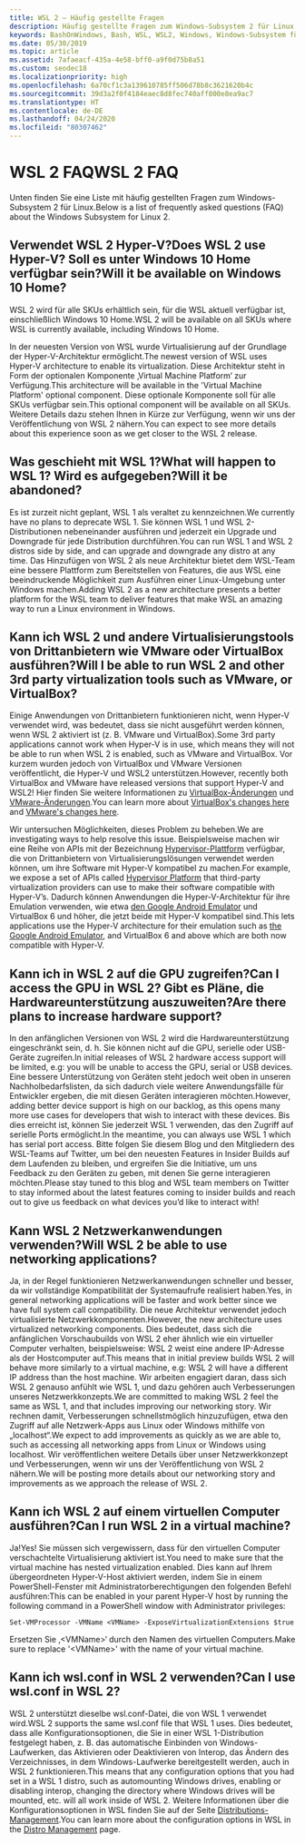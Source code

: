 ```yaml
---
title: WSL 2 – Häufig gestellte Fragen
description: Häufig gestellte Fragen zum Windows-Subsystem 2 für Linux
keywords: BashOnWindows, Bash, WSL, WSL2, Windows, Windows-Subsystem für Linux, Windows-Subsystem, Ubuntu, Debian, Suse, Windows 10, Installation, installieren
ms.date: 05/30/2019
ms.topic: article
ms.assetid: 7afaeacf-435a-4e58-bff0-a9f0d75b8a51
ms.custom: seodec18
ms.localizationpriority: high
ms.openlocfilehash: 6a70cf1c3a139610785ff506d78b8c3621620b4c
ms.sourcegitcommit: 39d3a2f0f4184eaec8d8fec740aff800e8ea9ac7
ms.translationtype: HT
ms.contentlocale: de-DE
ms.lasthandoff: 04/24/2020
ms.locfileid: "80307462"
---
```

# <a name="wsl-2-faq"></a><span data-ttu-id="5033f-104">WSL 2 FAQ</span><span class="sxs-lookup"><span data-stu-id="5033f-104">WSL 2 FAQ</span></span>

<span data-ttu-id="5033f-105">Unten finden Sie eine Liste mit häufig gestellten Fragen zum Windows-Subsystem 2 für Linux.</span><span class="sxs-lookup"><span data-stu-id="5033f-105">Below is a list of frequently asked questions (FAQ) about the Windows Subsystem for Linux 2.</span></span>

## <a name="does-wsl-2-use-hyper-v-will-it-be-available-on-windows-10-home"></a><span data-ttu-id="5033f-106">Verwendet WSL 2 Hyper-V?</span><span class="sxs-lookup"><span data-stu-id="5033f-106">Does WSL 2 use Hyper-V?</span></span> <span data-ttu-id="5033f-107">Soll es unter Windows 10 Home verfügbar sein?</span><span class="sxs-lookup"><span data-stu-id="5033f-107">Will it be available on Windows 10 Home?</span></span>

<span data-ttu-id="5033f-108">WSL 2 wird für alle SKUs erhältlich sein, für die WSL aktuell verfügbar ist, einschließlich Windows 10 Home.</span><span class="sxs-lookup"><span data-stu-id="5033f-108">WSL 2 will be available on all SKUs where WSL is currently available, including Windows 10 Home.</span></span>

<span data-ttu-id="5033f-109">In der neuesten Version von WSL wurde Virtualisierung auf der Grundlage der Hyper-V-Architektur ermöglicht.</span><span class="sxs-lookup"><span data-stu-id="5033f-109">The newest version of WSL uses Hyper-V architecture to enable its virtualization.</span></span> <span data-ttu-id="5033f-110">Diese Architektur steht in Form der optionalen Komponente ‚Virtual Machine Platform‘ zur Verfügung.</span><span class="sxs-lookup"><span data-stu-id="5033f-110">This architecture will be available in the 'Virtual Machine Platform' optional component.</span></span> <span data-ttu-id="5033f-111">Diese optionale Komponente soll für alle SKUs verfügbar sein.</span><span class="sxs-lookup"><span data-stu-id="5033f-111">This optional component will be available on all SKUs.</span></span> <span data-ttu-id="5033f-112">Weitere Details dazu stehen Ihnen in Kürze zur Verfügung, wenn wir uns der Veröffentlichung von WSL 2 nähern.</span><span class="sxs-lookup"><span data-stu-id="5033f-112">You can expect to see more details about this experience soon as we get closer to the WSL 2 release.</span></span>

## <a name="what-will-happen-to-wsl-1-will-it-be-abandoned"></a><span data-ttu-id="5033f-113">Was geschieht mit WSL 1?</span><span class="sxs-lookup"><span data-stu-id="5033f-113">What will happen to WSL 1?</span></span> <span data-ttu-id="5033f-114">Wird es aufgegeben?</span><span class="sxs-lookup"><span data-stu-id="5033f-114">Will it be abandoned?</span></span>

<span data-ttu-id="5033f-115">Es ist zurzeit nicht geplant, WSL 1 als veraltet zu kennzeichnen.</span><span class="sxs-lookup"><span data-stu-id="5033f-115">We currently have no plans to deprecate WSL 1.</span></span> <span data-ttu-id="5033f-116">Sie können WSL 1 und WSL 2-Distributionen nebeneinander ausführen und jederzeit ein Upgrade und Downgrade für jede Distribution durchführen.</span><span class="sxs-lookup"><span data-stu-id="5033f-116">You can run WSL 1 and WSL 2 distros side by side, and can upgrade and downgrade any distro at any time.</span></span> <span data-ttu-id="5033f-117">Das Hinzufügen von WSL 2 als neue Architektur bietet dem WSL-Team eine bessere Plattform zum Bereitstellen von Features, die aus WSL eine beeindruckende Möglichkeit zum Ausführen einer Linux-Umgebung unter Windows machen.</span><span class="sxs-lookup"><span data-stu-id="5033f-117">Adding WSL 2 as a new architecture presents a better platform for the WSL team to deliver features that make WSL an amazing way to run a Linux environment in Windows.</span></span>

## <a name="will-i-be-able-to-run-wsl-2-and-other-3rd-party-virtualization-tools-such-as-vmware-or-virtualbox"></a><span data-ttu-id="5033f-118">Kann ich WSL 2 und andere Virtualisierungstools von Drittanbietern wie VMware oder VirtualBox ausführen?</span><span class="sxs-lookup"><span data-stu-id="5033f-118">Will I be able to run WSL 2 and other 3rd party virtualization tools such as VMware, or VirtualBox?</span></span>

<span data-ttu-id="5033f-119">Einige Anwendungen von Drittanbietern funktionieren nicht, wenn Hyper-V verwendet wird, was bedeutet, dass sie nicht ausgeführt werden können, wenn WSL 2 aktiviert ist (z. B. VMware und VirtualBox).</span><span class="sxs-lookup"><span data-stu-id="5033f-119">Some 3rd party applications cannot work when Hyper-V is in use, which means they will not be able to run when WSL 2 is enabled, such as VMware and VirtualBox.</span></span> <span data-ttu-id="5033f-120">Vor kurzem wurden jedoch von VirtualBox und VMware Versionen veröffentlicht, die Hyper-V und WSL2 unterstützen.</span><span class="sxs-lookup"><span data-stu-id="5033f-120">However, recently both VirtualBox and VMware have released versions that support Hyper-V and WSL2!</span></span> <span data-ttu-id="5033f-121">Hier finden Sie weitere Informationen zu [VirtualBox-Änderungen][1] und [VMware-Änderungen][4].</span><span class="sxs-lookup"><span data-stu-id="5033f-121">You can learn more about [VirtualBox's changes here][1] and [VMware's changes here][4].</span></span>

<span data-ttu-id="5033f-122">Wir untersuchen Möglichkeiten, dieses Problem zu beheben.</span><span class="sxs-lookup"><span data-stu-id="5033f-122">We are investigating ways to help resolve this issue.</span></span> <span data-ttu-id="5033f-123">Beispielsweise machen wir eine Reihe von APIs mit der Bezeichnung [Hypervisor-Plattform][2] verfügbar, die von Drittanbietern von Virtualisierungslösungen verwendet werden können, um ihre Software mit Hyper-V kompatibel zu machen.</span><span class="sxs-lookup"><span data-stu-id="5033f-123">For example, we expose a set of APIs called [Hypervisor Platform][2] that third-party virtualization providers can use to make their software compatible with Hyper-V’s.</span></span> <span data-ttu-id="5033f-124">Dadurch können Anwendungen die Hyper-V-Architektur für ihre Emulation verwenden, wie etwa [den Google Android Emulator][3] und VirtualBox 6 und höher, die jetzt beide mit Hyper-V kompatibel sind.</span><span class="sxs-lookup"><span data-stu-id="5033f-124">This lets applications use the Hyper-V architecture for their emulation such as [the Google Android Emulator][3], and VirtualBox 6 and above which are both now compatible with Hyper-V.</span></span>

## <a name="can-i-access-the-gpu-in-wsl-2-are-there-plans-to-increase-hardware-support"></a><span data-ttu-id="5033f-125">Kann ich in WSL 2 auf die GPU zugreifen?</span><span class="sxs-lookup"><span data-stu-id="5033f-125">Can I access the GPU in WSL 2?</span></span> <span data-ttu-id="5033f-126">Gibt es Pläne, die Hardwareunterstützung auszuweiten?</span><span class="sxs-lookup"><span data-stu-id="5033f-126">Are there plans to increase hardware support?</span></span>

<span data-ttu-id="5033f-127">In den anfänglichen Versionen von WSL 2 wird die Hardwareunterstützung eingeschränkt sein, d. h. Sie können nicht auf die GPU, serielle oder USB-Geräte zugreifen.</span><span class="sxs-lookup"><span data-stu-id="5033f-127">In initial releases of WSL 2 hardware access support will be limited, e.g: you will be unable to access the GPU, serial or USB devices.</span></span> <span data-ttu-id="5033f-128">Eine bessere Unterstützung von Geräten steht jedoch weit oben in unseren Nachholbedarfslisten, da sich dadurch viele weitere Anwendungsfälle für Entwickler ergeben, die mit diesen Geräten interagieren möchten.</span><span class="sxs-lookup"><span data-stu-id="5033f-128">However, adding better device support is high on our backlog, as this opens many more use cases for developers that wish to interact with these devices.</span></span> <span data-ttu-id="5033f-129">Bis dies erreicht ist, können Sie jederzeit WSL 1 verwenden, das den Zugriff auf serielle Ports ermöglicht.</span><span class="sxs-lookup"><span data-stu-id="5033f-129">In the meantime, you can always use WSL 1 which has serial port access.</span></span> <span data-ttu-id="5033f-130">Bitte folgen Sie diesem Blog und den Mitgliedern des WSL-Teams auf Twitter, um bei den neuesten Features in Insider Builds auf dem Laufenden zu bleiben, und ergreifen Sie die Initiative, um uns Feedback zu den Geräten zu geben, mit denen Sie gerne interagieren möchten.</span><span class="sxs-lookup"><span data-stu-id="5033f-130">Please stay tuned to this blog and WSL team members on Twitter to stay informed about the latest features coming to insider builds and reach out to give us feedback on what devices you’d like to interact with!</span></span>

## <a name="will-wsl-2-be-able-to-use-networking-applications"></a><span data-ttu-id="5033f-131">Kann WSL 2 Netzwerkanwendungen verwenden?</span><span class="sxs-lookup"><span data-stu-id="5033f-131">Will WSL 2 be able to use networking applications?</span></span>

<span data-ttu-id="5033f-132">Ja, in der Regel funktionieren Netzwerkanwendungen schneller und besser, da wir vollständige Kompatibilität der Systemaufrufe realisiert haben.</span><span class="sxs-lookup"><span data-stu-id="5033f-132">Yes, in general networking applications will be faster and work better since we have full system call compatibility.</span></span> <span data-ttu-id="5033f-133">Die neue Architektur verwendet jedoch virtualisierte Netzwerkkomponenten.</span><span class="sxs-lookup"><span data-stu-id="5033f-133">However, the new architecture uses virtualized networking components.</span></span> <span data-ttu-id="5033f-134">Dies bedeutet, dass sich die anfänglichen Vorschaubuilds von WSL 2 eher ähnlich wie ein virtueller Computer verhalten, beispielsweise: WSL 2 weist eine andere IP-Adresse als der Hostcomputer auf.</span><span class="sxs-lookup"><span data-stu-id="5033f-134">This means that in initial preview builds WSL 2 will behave more similarly to a virtual machine, e.g: WSL 2 will have a different IP address than the host machine.</span></span> <span data-ttu-id="5033f-135">Wir arbeiten engagiert daran, dass sich WSL 2 genauso anfühlt wie WSL 1, und dazu gehören auch Verbesserungen unseres Netzwerkkonzepts.</span><span class="sxs-lookup"><span data-stu-id="5033f-135">We are committed to making WSL 2 feel the same as WSL 1, and that includes improving our networking story.</span></span> <span data-ttu-id="5033f-136">Wir rechnen damit, Verbesserungen schnellstmöglich hinzuzufügen, etwa den Zugriff auf alle Netzwerk-Apps aus Linux oder Windows mithilfe von „localhost“.</span><span class="sxs-lookup"><span data-stu-id="5033f-136">We expect to add improvements as quickly as we are able to, such as accessing all networking apps from Linux or Windows using localhost.</span></span> <span data-ttu-id="5033f-137">Wir veröffentlichen weitere Details über unser Netzwerkkonzept und Verbesserungen, wenn wir uns der Veröffentlichung von WSL 2 nähern.</span><span class="sxs-lookup"><span data-stu-id="5033f-137">We will be posting more details about our networking story and improvements as we approach the release of WSL 2.</span></span>

## <a name="can-i-run-wsl-2-in-a-virtual-machine"></a><span data-ttu-id="5033f-138">Kann ich WSL 2 auf einem virtuellen Computer ausführen?</span><span class="sxs-lookup"><span data-stu-id="5033f-138">Can I run WSL 2 in a virtual machine?</span></span>

<span data-ttu-id="5033f-139">Ja!</span><span class="sxs-lookup"><span data-stu-id="5033f-139">Yes!</span></span> <span data-ttu-id="5033f-140">Sie müssen sich vergewissern, dass für den virtuellen Computer verschachtelte Virtualisierung aktiviert ist.</span><span class="sxs-lookup"><span data-stu-id="5033f-140">You need to make sure that the virtual machine has nested virtualization enabled.</span></span> <span data-ttu-id="5033f-141">Dies kann auf Ihrem übergeordneten Hyper-V-Host aktiviert werden, indem Sie in einem PowerShell-Fenster mit Administratorberechtigungen den folgenden Befehl ausführen:</span><span class="sxs-lookup"><span data-stu-id="5033f-141">This can be enabled in your parent Hyper-V host by running the following command in a PowerShell window with Administrator privileges:</span></span>

`Set-VMProcessor -VMName <VMName> -ExposeVirtualizationExtensions $true`

<span data-ttu-id="5033f-142">Ersetzen Sie ‚&lt;VMName&gt;‘ durch den Namen des virtuellen Computers.</span><span class="sxs-lookup"><span data-stu-id="5033f-142">Make sure to replace '&lt;VMName&gt;' with the name of your virtual machine.</span></span>

## <a name="can-i-use-wslconf-in-wsl-2"></a><span data-ttu-id="5033f-143">Kann ich wsl.conf in WSL 2 verwenden?</span><span class="sxs-lookup"><span data-stu-id="5033f-143">Can I use wsl.conf in WSL 2?</span></span>

<span data-ttu-id="5033f-144">WSL 2 unterstützt dieselbe wsl.conf-Datei, die von WSL 1 verwendet wird.</span><span class="sxs-lookup"><span data-stu-id="5033f-144">WSL 2 supports the same wsl.conf file that WSL 1 uses.</span></span> <span data-ttu-id="5033f-145">Dies bedeutet, dass alle Konfigurationsoptionen, die Sie in einer WSL 1-Distribution festgelegt haben, z. B. das automatische Einbinden von Windows-Laufwerken, das Aktivieren oder Deaktivieren von Interop, das Ändern des Verzeichnisses, in dem Windows-Laufwerke bereitgestellt werden, auch in WSL 2 funktionieren.</span><span class="sxs-lookup"><span data-stu-id="5033f-145">This means that any configuration options that you had set in a WSL 1 distro, such as automounting Windows drives, enabling or disabling interop, changing the directory where Windows drives will be mounted, etc. will all work inside of WSL 2.</span></span> <span data-ttu-id="5033f-146">Weitere Informationen über die Konfigurationsoptionen in WSL finden Sie auf der Seite [Distributions-Management](./wsl-config.md).</span><span class="sxs-lookup"><span data-stu-id="5033f-146">You can learn more about the configuration options in WSL in the [Distro Management](./wsl-config.md) page.</span></span> 

 [1]: https://www.virtualbox.org/wiki/Changelog-6.0
 [2]: https://docs.microsoft.com/en-us/virtualization/api/
 [3]: https://devblogs.microsoft.com/visualstudio/hyper-v-android-emulator-support/
 [4]: https://blogs.vmware.com/workstation/2020/01/vmware-workstation-tech-preview-20h1.html